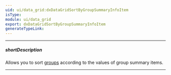 ```yaml
---
uid: ui/data_grid:dxDataGridSortByGroupSummaryInfoItem
isType: 
module: ui/data_grid
export: dxDataGridSortByGroupSummaryInfoItem
generateTypeLink: 
---
```

---
##### shortDescription
Allows you to sort [groups](/concepts/05%20UI%20Components/DataGrid/45%20Grouping '/Documentation/Guide/UI_Components/DataGrid/Grouping/') according to the values of group summary items.

---
